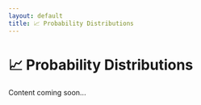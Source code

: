 ```yaml
---
layout: default
title: 📈 Probability Distributions
---
```


# 📈 Probability Distributions

Content coming soon...
